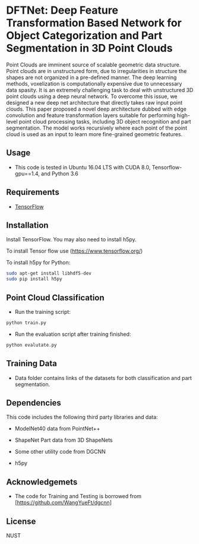 # DFTNet: Deep Feature Transformation Based Network for Object Categorization and Part Segmentation in 3D Point Clouds

Point Clouds are imminent source of scalable geometric data structure. Point clouds are in unstructured form, due to irregularities in structure the shapes are not organized in a pre-defined manner. The deep learning methods, voxelization is computationally expensive due to unnecessary data spasity. It is an extremely challenging task to deal with unstructured 3D point clouds using a deep neural network. To overcome this issue, we designed a new deep net architecture that directly takes raw input point clouds. This paper proposed a novel deep architecture dubbed with edge convolution and feature transformation layers suitable for performing high-level point cloud processing tasks, including 3D object recognition and part segmentation. The model works recursively where each point of the point cloud is used as an input to learn more fine-grained geometric features.
## Usage

* This code is tested in Ubuntu 16.04 LTS with CUDA 8.0, Tensorflow-gpu==1.4, and Python 3.6

## Requirements
* [TensorFlow](https://www.tensorflow.org/)

## Installation
Install TensorFlow. You may also need to install h5py.

To install Tensor flow use (https://www.tensorflow.org/)

To install h5py for Python:

``` bash
sudo apt-get install libhdf5-dev
sudo pip install h5py
```

## Point Cloud Classification
* Run the training script:
``` bash
python train.py
```
* Run the evaluation script after training finished:
``` bash
python evalutate.py

```
## Training Data

* Data folder contains links of the datasets for both classification and part segmentation.

## Dependencies
This code includes the following third party libraries and data:

* ModelNet40 data from PointNet++

* ShapeNet Part data from 3D ShapeNets

* Some other utility code from DGCNN

* h5py

## Acknowledgemets
* The code for Training and Testing is borrowed from [https://github.com/WangYueFt/dgcnn]

## License
NUST
